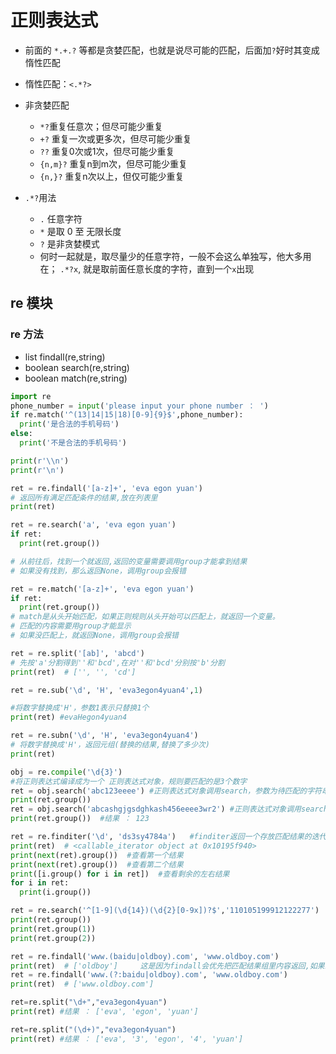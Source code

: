 # 正则表达式

- 前面的 `*.+.?` 等都是贪婪匹配，也就是说尽可能的匹配，后面加`?`好时其变成惰性匹配

- 惰性匹配：`<.*?>`

- 非贪婪匹配
  - `*?`重复任意次；但尽可能少重复
  - `+?` 重复一次或更多次，但尽可能少重复
  - `??` 重复0次或1次，但尽可能少重复
  - `{n,m}?` 重复n到m次，但尽可能少重复
  - `{n,}?` 重复n次以上，但仅可能少重复

- `.*?`用法
  - `.` 任意字符
  - `*` 是取 0 至 无限长度
  - `?` 是非贪婪模式
  - 何时一起就是，取尽量少的任意字符，一般不会这么单独写，他大多用在； `.*?x`, 就是取前面任意长度的字符，直到一个`x`出现

## re 模块

### re 方法

- list findall(re,string)
- boolean search(re,string)
- boolean match(re,string)

``` py
import re
phone_number = input('please input your phone number ： ')
if re.match('^(13|14|15|18)[0-9]{9}$',phone_number):
  print('是合法的手机号码')
else:
  print('不是合法的手机号码')

print(r'\\n')
print(r'\n')
```


``` py
ret = re.findall('[a-z]+', 'eva egon yuan')
# 返回所有满足匹配条件的结果,放在列表里
print(ret)

ret = re.search('a', 'eva egon yuan')
if ret:
  print(ret.group())

# 从前往后，找到一个就返回,返回的变量需要调用group才能拿到结果
# 如果没有找到，那么返回None，调用group会报错

ret = re.match('[a-z]+', 'eva egon yuan')
if ret:
  print(ret.group())
# match是从头开始匹配，如果正则规则从头开始可以匹配上，就返回一个变量。
# 匹配的内容需要用group才能显示
# 如果没匹配上，就返回None，调用group会报错

ret = re.split('[ab]', 'abcd')
# 先按'a'分割得到''和'bcd',在对''和'bcd'分别按'b'分割
print(ret)  # ['', '', 'cd']

ret = re.sub('\d', 'H', 'eva3egon4yuan4',1)

#将数字替换成'H'，参数1表示只替换1个
print(ret) #evaHegon4yuan4

ret = re.subn('\d', 'H', 'eva3egon4yuan4')
# 将数字替换成'H'，返回元组(替换的结果,替换了多少次)
print(ret)

obj = re.compile('\d{3}')
#将正则表达式编译成为一个 正则表达式对象，规则要匹配的是3个数字
ret = obj.search('abc123eeee') #正则表达式对象调用search，参数为待匹配的字符串
print(ret.group())
ret = obj.search('abcashgjgsdghkash456eeee3wr2') #正则表达式对象调用search，参数为待匹配的字符串
print(ret.group())  #结果 ： 123

ret = re.finditer('\d', 'ds3sy4784a')   #finditer返回一个存放匹配结果的迭代器
print(ret)  # <callable_iterator object at 0x10195f940>
print(next(ret).group())  #查看第一个结果
print(next(ret).group())  #查看第二个结果
print([i.group() for i in ret])  #查看剩余的左右结果
for i in ret:
  print(i.group())

ret = re.search('^[1-9](\d{14})(\d{2}[0-9x])?$','110105199912122277')
print(ret.group())
print(ret.group(1))
print(ret.group(2))

ret = re.findall('www.(baidu|oldboy).com', 'www.oldboy.com')
print(ret)  # ['oldboy']     这是因为findall会优先把匹配结果组里内容返回,如果想要匹配结果,取消权限即可
ret = re.findall('www.(?:baidu|oldboy).com', 'www.oldboy.com')
print(ret)  # ['www.oldboy.com']

ret=re.split("\d+","eva3egon4yuan")
print(ret) #结果 ： ['eva', 'egon', 'yuan']

ret=re.split("(\d+)","eva3egon4yuan")
print(ret) #结果 ： ['eva', '3', 'egon', '4', 'yuan']
```
